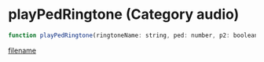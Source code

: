 # playPedRingtone (Category audio)

```js
function playPedRingtone(ringtoneName: string, ped: number, p2: boolean): void
```

[filename](playPedRingtone_m.md ':include')